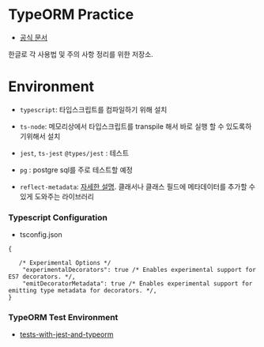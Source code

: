 # TypeORM Practice

- [공식 문서](https://typeorm.io/#/)

한글로 각 사용법 및 주의 사항 정리를 위한 저장소.

# Environment

- `typescript`: 타입스크립트를 컴파일하기 위해 설치
- `ts-node`: 메모리상에서 타입스크립트를 transpile 해서 바로 실행 할 수 있도록하기위해서 설치
- `jest`, `ts-jest` `@types/jest` : 테스트
- `pg` : postgre sql를 주로 테스트할 예정

- `reflect-metadata`: [자세한 설명](https://medium.com/jspoint/introduction-to-reflect-metadata-package-and-its-ecmascript-proposal-8798405d7d88). 클래서나 클래스 필드에 메타데이터를 추가할 수 있게 도와주는 라이브러리

### Typescript Configuration

- tsconfig.json

```
{

   /* Experimental Options */
    "experimentalDecorators": true /* Enables experimental support for ES7 decorators. */,
    "emitDecoratorMetadata": true /* Enables experimental support for emitting type metadata for decorators. */,
}
```

### TypeORM Test Environment

- [tests-with-jest-and-typeorm](https://dev.to/caiulucas/tests-with-jest-and-typeorm-4j1l)
